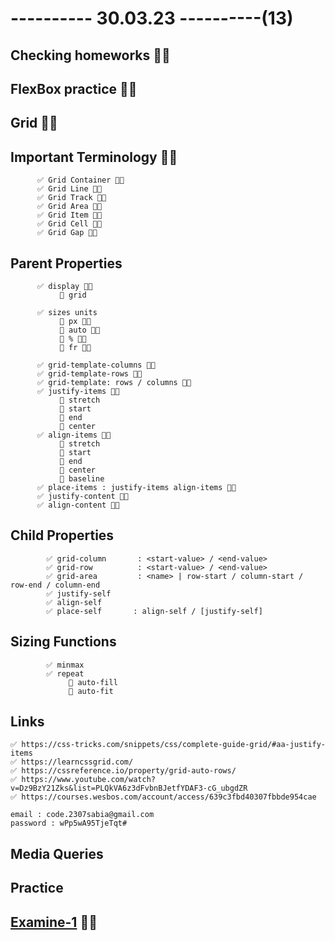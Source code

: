 # ---------- 30.03.23 ----------(13)

## Checking homeworks 👍🏻

## FlexBox practice 👍🏻

## Grid 👍🏻

## Important Terminology 👍🏻

          ✅ Grid Container 👍🏻
          ✅ Grid Line 👍🏻
          ✅ Grid Track 👍🏻
          ✅ Grid Area 👍🏻
          ✅ Grid Item 👍🏻
          ✅ Grid Cell 👍🏻
          ✅ Grid Gap 👍🏻

## Parent Properties

          ✅ display 👍🏻
               🎁 grid

          ✅ sizes units
               🎁 px 👍🏻
               🎁 auto 👍🏻
               🎁 % 👍🏻
               🎁 fr 👍🏻

          ✅ grid-template-columns 👍🏻
          ✅ grid-template-rows 👍🏻
          ✅ grid-template: rows / columns 👍🏻
          ✅ justify-items 👍🏻
               🎁 stretch
               🎁 start
               🎁 end
               🎁 center
          ✅ align-items 👍🏻
               🎁 stretch
               🎁 start
               🎁 end
               🎁 center
               🎁 baseline
          ✅ place-items : justify-items align-items 👍🏻
          ✅ justify-content 👍🏻
          ✅ align-content 👍🏻

## Child Properties

            ✅ grid-column       : <start-value> / <end-value>
            ✅ grid-row          : <start-value> / <end-value>
            ✅ grid-area         : <name> | row-start / column-start / row-end / column-end
            ✅ justify-self
            ✅ align-self
            ✅ place-self       : align-self / [justify-self]

## Sizing Functions

            ✅ minmax
            ✅ repeat
                 🎁 auto-fill
                 🎁 auto-fit

## Links

    ✅ https://css-tricks.com/snippets/css/complete-guide-grid/#aa-justify-items
    ✅ https://learncssgrid.com/
    ✅ https://cssreference.io/property/grid-auto-rows/
    ✅ https://www.youtube.com/watch?v=Dz9BzY21Zks&list=PLQkVA6z3dFvbnBJetfYDAF3-cG_ubgdZR
    ✅ https://courses.wesbos.com/account/access/639c3fbd40307fbbde954cae

    email : code.2307sabia@gmail.com
    password : wPp5wA95TjeTqt#

## Media Queries

## Practice

## [Examine-1](https://bit.ly/3zhUpMt) 👍🏻
